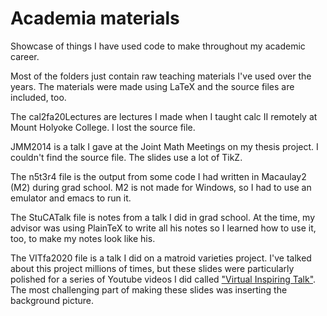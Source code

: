 # Academia materials

Showcase of things I have used code to make throughout my academic career.  

Most of the folders just contain raw teaching materials I've used over the years.  The materials were made using LaTeX and the source files are included, too. 

<!-- The ArkansasWebsite folder contains the files for my website from University of Arkansas.  Since I was able to hold onto those files, most of the links still work. 

The GroupTheoryLectures are from MSRI-UP in 2016. -->

The cal2fa20Lectures are lectures I made when I taught calc II remotely at Mount Holyoke College.  I lost the source file.

JMM2014 is a talk I gave at the Joint Math Meetings on my thesis project.  I couldn't find the source file.  The slides use a lot of TikZ.

The n5t3r4 file is the output from some code I had written in Macaulay2 (M2) during grad school.  M2 is not made for Windows, so I had to use an emulator and emacs to run it.

The StuCATalk file is notes from a talk I did in grad school.  At the time, my advisor was using PlainTeX to write all his notes so I learned how to use it, too, to make my notes look like his.

The VITfa2020 file is a talk I did on a matroid varieties project.  I've talked about this project millions of times, but these slides were particularly polished for a series of Youtube videos I did called ["Virtual Inspiring Talk"](https://www.youtube.com/watch?v=n2BLDSyJqew&list=PLVDqIaLqAssM8_EftT-1l4OGmtpLFjeur&index=1&t=0s&ab_channel=AshleyK.Wheeler).  The most challenging part of making these slides was inserting the background picture.

